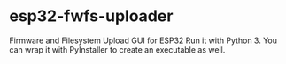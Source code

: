 # esp32-fwfs-uploader
 Firmware and Filesystem Upload GUI for ESP32
 Run it with Python 3. You can wrap it with PyInstaller to create an executable as well.
